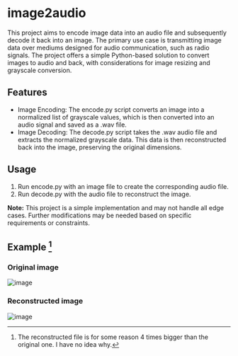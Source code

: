 # image2audio

This project aims to encode image data into an audio file and subsequently decode it back into an image. The primary use case is transmitting image data over mediums designed for audio communication, such as radio signals. The project offers a simple Python-based solution to convert images to audio and back, with considerations for image resizing and grayscale conversion.

## Features

- Image Encoding: The encode.py script converts an image into a normalized list of grayscale values, which is then converted into an audio signal and saved as a .wav file.
- Image Decoding: The decode.py script takes the .wav audio file and extracts the normalized grayscale data. This data is then reconstructed back into the image, preserving the original dimensions.
## Usage

1. Run encode.py with an image file to create the corresponding audio file.
2. Run decode.py with the audio file to reconstruct the image.
   
**Note:** This project is a simple implementation and may not handle all edge cases. Further modifications may be needed based on specific requirements or constraints.

## Example [^1]
### Original image
![image](https://github.com/Flopflak/image2audio/assets/77279409/1c2562ff-d040-4504-aab3-e1aeb6e560d4)

### Reconstructed image
![image](https://github.com/Flopflak/image2audio/assets/77279409/5e49d128-5035-456e-bf94-e00ef0d057a7)


[^1]: The reconstructed file is for some reason 4 times bigger than the original one. I have no idea why.
